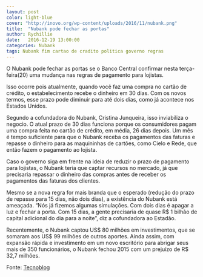 ```yaml
---
layout: post
color: light-blue
cover: "http://inovo.org/wp-content/uploads/2016/11/nubank.png"
title:  "Nubank pode fechar as portas"
author: Rychillie
date:   2016-12-19 13:00:00
categories: Nubank
tags: Nubank fim cartao de cradito politica governo regras
---
```

O Nubank pode fechar as portas se o Banco Central confirmar nesta terça-feira(20) uma mudança nas regras de pagamento para lojistas.

Isso ocorre pois atualmente, quando você faz uma compra no cartão de crédito, o estabelecimento recebe o dinheiro em 30 dias. Com os novos termos, esse prazo pode diminuir para até dois dias, como já acontece nos Estados Unidos.

Segundo a cofundadora do Nubank, Cristina Junqueira, isso inviabiliza o negocio. O atual prazo de 30 dias funciona porque os consumidores pagam uma compra feita no cartão de crédito, em média, 26 dias depois. Um mês é tempo suficiente para que o Nubank receba os pagamentos das faturas e repasse o dinheiro para as maquininhas de cartões, como Cielo e Rede, que então fazem o pagamento ao lojista.

Caso o governo siga em frente na ideia de reduzir o prazo de pagamento para lojistas, o Nubank teria que captar recursos no mercado, já que precisaria repassar o dinheiro das compras antes de receber os pagamentos das faturas dos clientes.

Mesmo se a nova regra for mais branda que o esperado (redução do prazo de repasse para 15 dias, não dois dias), a existência do Nubank está ameaçada. “Nós já fizemos algumas simulações. Com dois dias é apagar a luz e fechar a porta. Com 15 dias, a gente precisaria de quase R$ 1 bilhão de capital adicional do dia para a noite”, diz a cofundadora ao Estadão.

Recentemente, o Nubank captou US$ 80 milhões em investimentos, que se somaram aos US$ 99 milhões de outros aportes. Ainda assim, com expansão rápida e investimento em um novo escritório para abrigar seus mais de 350 funcionários, o Nubank fechou 2015 com um prejuízo de R$ 32,7 milhões.

Fonte: <a href="https://tecnoblog.net/205038/nubank-fechar-lojistas-banco-central/">Tecnoblog</a>

<script async src="//pagead2.googlesyndication.com/pagead/js/adsbygoogle.js"></script>
<!-- Final_texto_okgnow -->
<ins class="adsbygoogle"
     style="display:block"
     data-ad-client="ca-pub-7837358846130941"
     data-ad-slot="9265933715"
     data-ad-format="auto"></ins>
<script>
(adsbygoogle = window.adsbygoogle || []).push({});
</script>
